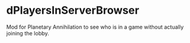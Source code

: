 dPlayersInServerBrowser
======

Mod for Planetary Annihilation to see who is in a game without actually joining the lobby.
